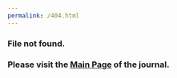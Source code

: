 ```yaml
---
permalink: /404.html
---
```


### File not found.

### Please visit the [Main Page](https://ology.github.io/) of the journal.
